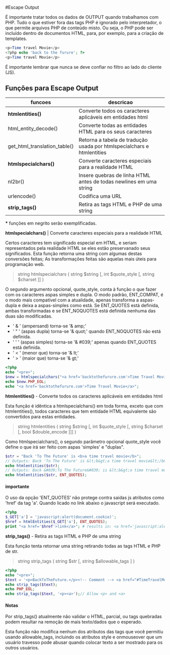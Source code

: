 #Escape Output

É importante tratar todos os dados de OUTPUT quando trabalhamos com PHP. Tudo o que estiver fora das tags PHP é ignorado pelo interpretador, o que permite arquivos PHP de conteúdo misto. Ou seja, o PHP pode ser incluído dentro de documentos HTML, para, por exemplo, para a criação de templates.

```php
<p>Time travel Movie</p>
<?php echo 'back to the furure'; ?>
<p>Time travel Movie</p>
```

É importante lembrar que nunca se deve confiar no filtro ao lado do cliente (JS).

## Funções para Escape Output

| funcoes | descricao |
| --- | --- |
|**htmlentities()** | Converte todos os caracteres aplicáveis em entidades html |
|html_entity_decode() | Converte todas as entidades HTML para os seus caracteres |
|get_html_translation_table() | Retorna a tabela de tradução usada por htmlspecialchars e htmlentities |
|**htmlspecialchars()** | Converte caracteres especiais para a realidade HTML |
|nl2br() | Insere quebras de linha HTML antes de todas newlines em uma string |
|urlencode() | Codifica uma URL |
|**strip_tags()** | Retira as tags HTML e PHP de uma string |

**\*** funções em negrito serão exemplificadas.

**htmlspecialchars()** | Converte caracteres especiais para a realidade HTML

Certos caracteres tem significado especial em HTML, e seriam representados pela realidade HTML se eles estão preservanado seus significados. Esta função retorna uma string com algumas destas conversões feitas; As transformações feitas são aquelas mais úteis para programação web.

>string htmlspecialchars ( string $string [, int $quote_style [, string $charset ]] )

O segundo argumento opcional, quote_style, conta à função o que fazer com os caracteres aspas simples e dupla. O modo padrão, ENT_COMPAT, é o modo mais compatível com a atualidade, apenas transforma a aspas-dupla e deixa a aspas-simples como está. Se ENT_QUOTES está definida, ambas transformadas e se ENT_NOQUOTES está definida nenhuma das duas são modificadas.

+ ' & ' (ampersand) torna-se '& amp;'
+ ' " ' (aspas dupla) torna-se '& quot;' quando ENT_NOQUOTES não está definida.
+ ' ' ' (aspas simples) torna-se '& #039;' apenas quando ENT_QUOTES está definida.
+ ' < ' (menor que) torna-se '& lt;'
+ ' > ' (maior que) torna-se '& gt;'

```php
<?php
echo "<pre>";
$new = htmlspecialchars("<a href='backtothefurure.com'>Time Travel Movie</a>", ENT_QUOTES);
echo $new.PHP_EOL;
echo "<a href='backtothefurure.com'>Time Travel Movie</a>";
```

**htmlentities()** - Converte todos os caracteres aplicáveis em entidades html

Esta função é idêntica a htmlspecialchars() em toda forma, exceto que com htmlentities(), todos caracteres que tem entidade HTML equivalente são convertidos para estas entidades.

>string htmlentities ( string $string [, int $quote_style [, string $charset [, bool $double_encode ]]] )

Como htmlspecialchars(), o segundo parâmetro opcional quote_style você define o que irá ser feito com aspas 'simples' e "duplas".

```php
$str = "Back 'To The Future' is <b>a time travel movie</b>";
// Outputs: Back 'To The Future' is &lt;b&gt;a time travel movie&lt;/b&gt;
echo htmlentities($str);
// Outputs: Back &#039;To The Future&#039; is &lt;b&gt;a time travel movie&lt;/b&gt;
echo htmlentities($str, ENT_QUOTES);
```

#### importante

O uso da opção 'ENT_QUOTES' não protege contra saidas js atributos como 'href' da tag 'a'. Quando licado no link abaixo o javascript será executado.

```php
<?php
$_GET['a'] = 'javascript:alert(document.cookie)';
$href = htmlEntities($_GET['a'], ENT_QUOTES);
print "<a href='$href'>link</a>"; # results in: <a href='javascript:alert(document.cookie)'>link</a>
```

**strip_tags()** - Retira as tags HTML e PHP de uma string

Esta função tenta retornar uma string retirando todas as tags HTML e PHP de str.

>string strip_tags ( string $str [, string $allowable_tags ] )

```php
<?php
echo "<pre>";
$text = '<p>BackToTheFuture.</p><!-- Comment --> <a href="#TimeTravelMovie">Not like Hottub TimeMachine</a>';
echo strip_tags($text);
echo PHP_EOL;
echo strip_tags($text, '<p><a>');// Allow <p> and <a>
```

#### Notas

Por strip_tags() atualmente não validar o HTML, parcial, ou tags quebradas podem resultar na remoção de mais texto/dados que o esperado.

Esta função não modifica nenhum dos atributos das tags que você permitiu usando allowable_tags, incluindo os atributos style e onmouseover que um usuário travesso pode abusar quando colocar texto a ser mostrado para os outros usuários.
